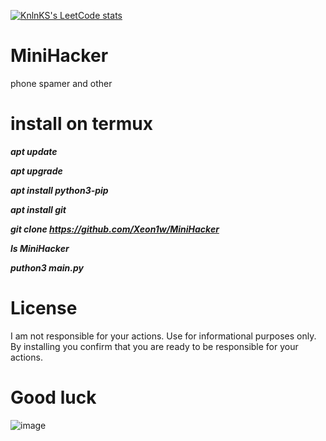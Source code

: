 [![KnlnKS's LeetCode stats](https://leetcode-stats-six.vercel.app/api?username=KnlnKS)](https://github.com/KnlnKS/leetcode-stats)

# MiniHacker
phone spamer and other

# install on termux

***apt update***

***apt upgrade***

***apt install python3-pip***

***apt install git***

***git clone https://github.com/Xeon1w/MiniHacker***

***ls MiniHacker***

***puthon3 main.py***


# License
I am not responsible for your actions. Use for informational purposes only. By installing you confirm that you are ready to be responsible for your actions.

# Good luck
![image](https://64.media.tumblr.com/8eb6935c7349e6667f05e8af43aa174e/ac4e6daf71d6ab6b-73/s1280x1920/1dc8ac1124e3fe7368d2501a8b31924eec91e3cc.gifv)
